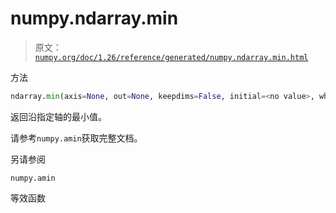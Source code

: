 # numpy.ndarray.min

> 原文：[`numpy.org/doc/1.26/reference/generated/numpy.ndarray.min.html`](https://numpy.org/doc/1.26/reference/generated/numpy.ndarray.min.html)

方法

```py
ndarray.min(axis=None, out=None, keepdims=False, initial=<no value>, where=True)
```

返回沿指定轴的最小值。

请参考`numpy.amin`获取完整文档。

另请参阅

`numpy.amin`

等效函数
